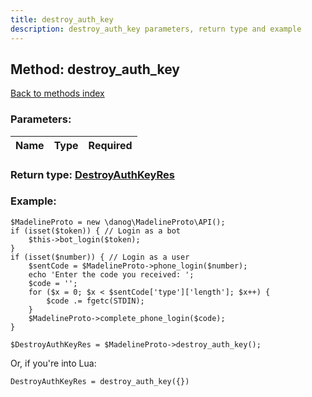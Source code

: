 ```yaml
---
title: destroy_auth_key
description: destroy_auth_key parameters, return type and example
---
```

## Method: destroy\_auth\_key  
[Back to methods index](index.md)


### Parameters:

| Name     |    Type       | Required |
|----------|:-------------:|---------:|


### Return type: [DestroyAuthKeyRes](../types/DestroyAuthKeyRes.md)

### Example:


```
$MadelineProto = new \danog\MadelineProto\API();
if (isset($token)) { // Login as a bot
    $this->bot_login($token);
}
if (isset($number)) { // Login as a user
    $sentCode = $MadelineProto->phone_login($number);
    echo 'Enter the code you received: ';
    $code = '';
    for ($x = 0; $x < $sentCode['type']['length']; $x++) {
        $code .= fgetc(STDIN);
    }
    $MadelineProto->complete_phone_login($code);
}

$DestroyAuthKeyRes = $MadelineProto->destroy_auth_key();
```

Or, if you're into Lua:

```
DestroyAuthKeyRes = destroy_auth_key({})
```

